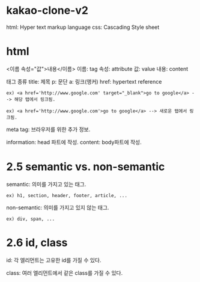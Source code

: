 # kakao-clone-v2

html: Hyper text markup language
css: Cascading Style sheet

# html

<이름 속성="값">내용</이름>
이름: tag
속성: attribute
값: value
내용: content

태그 종류
title: 제목
p: 문단
a: 링크(앵커) href: hypertext reference

    ex) <a href='http://www.google.com' target="_blank">go to google</a> --> 해당 탭에서 링크됨.

    ex) <a href='http://www.google.com'>go to google</a> --> 새로운 탭에서 링크됨.

meta tag: 브라우저를 위한 추가 정보.

information: head 파트에 작성.
content: body파트에 작성.

# 2.5 semantic vs. non-semantic

semantic: 의미를 가지고 있는 태그.

    ex) h1, section, header, footer, article, ...

non-semantic: 의미를 가지고 있지 않는 태그.

    ex) div, span, ...

# 2.6 id, class

id: 각 엘리먼트는 고유한 id를 가질 수 있다.

class: 여러 엘리먼트에서 같은 class를 가질 수 있다.
